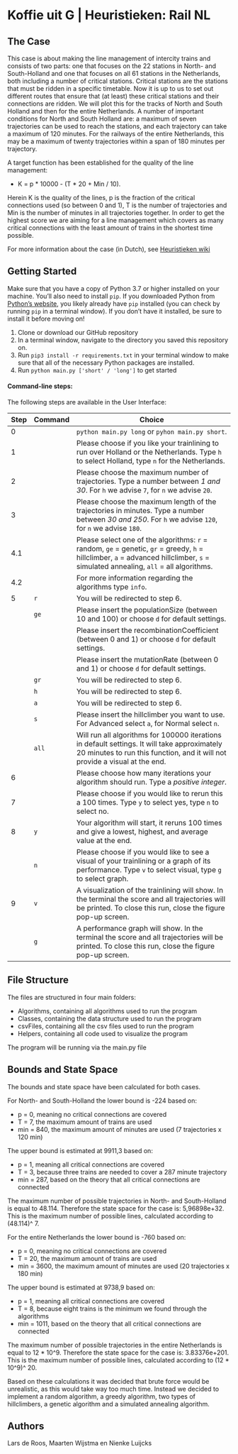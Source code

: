 # Koffie uit G | Heuristieken: Rail NL 

## The Case
This case is about making the line management of intercity trains and consists of two parts: one that focuses on the 22 stations in North- and South-Holland and one that focuses on all 61 stations in the Netherlands, both including a number of critical stations. Critical stations are the stations that must be ridden in a specific timetable. Now it is up to us to set out different routes that ensure that (at least) these critical stations and their connections are ridden. We will plot this for the tracks of North and South Holland and then for the entire Netherlands. A number of important conditions for North and South Holland are: a maximum of seven trajectories can be used to reach the stations, and each trajectory can take a maximum of 120 minutes. For the railways of the entire Netherlands, this may be a maximum of twenty trajectories within a span of 180 minutes per trajectory.

A target function has been established for the quality of the line management: 
- K = p * 10000 - (T * 20 + Min / 10).

Herein K is the quality of the lines, p is the fraction of the critical connections used (so between 0 and 1), T is the number of trajectories and Min is the number of minutes in all trajectories together. In order to get the highest score we are aiming for a line management which covers as many critical connections with the least amount of trains in the shortest time possible. 

For more information about the case (in Dutch), see [Heuristieken wiki](http://heuristieken.nl/wiki/index.php?title=RailNL)

## Getting Started
Make sure that you have a copy of Python 3.7 or higher installed on your machine. You’ll also need to install `pip`. If you downloaded Python from [Python’s website](https://www.python.org/downloads/), you likely already have `pip` installed (you can check by running `pip` in a terminal window). If you don’t have it installed, be sure to install it before moving on!
1. Clone or download our GitHub repository 
2. In a terminal window, navigate to the directory you saved this repository on.
3. Run `pip3 install -r requirements.txt` in your terminal window to make sure that all of the necessary Python packages are installed.
4. Run `python main.py ['short' / 'long']` to get started

#### Command-line steps:

The following steps are available in the User Interface:

| Step | Command | Choice|
|--------|---------|---------------------|
| 0 |  |`python main.py long` or `pyhon main.py short`. |
| 1 |  |Please choose if you like your trainlining to run over Holland or the Netherlands. Type `h` to select Holland, type `n` for the Netherlands. |
| 2 |  |Please choose the maximum number of trajectories. Type a number between *1 and 30*. For `h` we advise `7`, for `n` we advise `20`.|
| 3 |  |Please choose the maximum length of the trajectories in minutes. Type a number between *30 and 250*. For `h` we advise `120`, for `n` we advise `180`.|
| 4.1 |  |Please select one of the algorithms: `r` = random, `ge` = genetic, `gr` = greedy, `h` = hillclimber, `a` = advanced hillclimber, `s` = simulated annealing, `all` = all algorithms. |
| 4.2 |  |For more information regarding the algorithms type `info`. |
| 5 | `r` | You will be redirected to step 6. |
|   |  `ge` | Please insert the populationSize (between 10 and 100) or choose `d` for default settings. |
|   |  | Please insert the recombinationCoefficient (between 0 and 1) or choose `d` for default settings. | 
|   |  | Please insert the mutationRate (between 0 and 1) or choose `d` for default settings. |
|   | `gr`| You will be redirected to step 6. |
|   | `h` | You will be redirected to step 6. |
|   | `a` | You will be redirected to step 6. |
|   | `s` | Please insert the hillclimber you want to use. For Advanced select `a`, for Normal select `n`. |
|   | `all` |  Will run all algorithms for 100000 iterations in default settings. It will take approximately 20 minutes to run this function, and it will not provide a visual at the end. |
| 6 |  | Please choose how many iterations your algorithm should run. Type a *positive integer*. |
| 7 |  | Please choose if you would like to rerun this a 100 times. Type `y` to select yes, type `n` to select no. |
| 8 | `y` | Your algorithm will start, it reruns 100 times and give a lowest, highest, and average value at the end. |
|   | `n` | Please choose if you would like to see a visual of your trainlining or a graph of its performance. Type `v` to select visual, type `g` to select graph. |
| 9 | `v` | A visualization of the trainlining will show. In the terminal the score and all trajectories will be printed. To close this run, close the figure pop-up screen.
|   | `g` | A performance graph will show. In the terminal the score and all trajectories will be printed. To close this run, close the figure pop-up screen. |

## File Structure
The files are structured in four main folders:
- Algorithms, containing all algorithms used to run the program
- Classes, containing the data structure used to run the program
- csvFiles, containing all the csv files used to run the program
- Helpers,  containing all code used to visualize the program

The program will be running via the main.py file

## Bounds and State Space
The bounds and state space have been calculated for both cases. 

For North- and South-Holland the lower bound is -224 based on:
- p = 0, meaning no critical connections are covered
- T = 7, the maximum amount of trains are used
- min = 840, the maximum amount of minutes are used (7 trajectories x 120 min)

The upper bound is estimated at 9911,3 based on:
- p = 1, meaning all critical connections are covered
- T = 3, because three trains are needed to cover a 287 minute trajectory
- min = 287,  based on the theory that all critical connections are connected

The maximum number of possible trajectories in North- and South-Holland is equal to 48.114. Therefore the state space for the case is: 5,96898e+32. This is the maximum number of possible lines, calculated according to (48.114)^ 7. 


For the entire Netherlands the lower bound is -760 based on:
- p = 0, meaning no critical connections are covered
- T = 20, the maximum amount of trains are used
- min = 3600,  the maximum amount of minutes are used (20 trajectories x 180 min)

The upper bound is estimated at 9738,9 based on:
- p = 1, meaning all critical connections are covered
- T = 8, because eight trains is the minimum we found through the algorithms
- min = 1011, based on the theory that all critical connections are connected

The maximum number of possible trajectories in the entire Netherlands is equal to 12 * 10^9. Therefore the state space for the case is: 3.83376e+201. This is the maximum number of possible lines, calculated according to (12 * 10^9)^ 20. 

Based on these calculations it was decided that brute force would be unrealistic, as this would take way too much time. Instead we decided to implement a random algorithm, a greedy algorithm, two types of hillclimbers, a genetic algorithm and a simulated annealing algorithm.

## Authors
Lars de Roos, Maarten Wijstma en Nienke Luijcks
